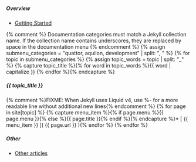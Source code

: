 ##### Overview
  * [Getting Started](/documentation/getting-started.html)

{% comment %}
Documentation categories must match a Jekyll collection name.
If the collection name contains underscores, they are replaced by space in the documentation menu
{% endcomment %}
{% assign submenu_categories = "quattor, aquilon, development" | split: ", " %}
{% for topic in submenu_categories %}
  {% assign topic_words = topic | split: "_" %}
  {% capture topic_title %}{% for word in topic_words %}{{ word | capitalize }} {% endfor %}{% endcapture %}
##### {{ topic_title }}
  {% comment %}FIXME: When Jekyll uses Liquid v4, use %- for a more readable line without additional new lines{% endcomment %}
  {% for page in site[topic] %}
  {% capture menu_item %}{% if page.menu %}{{ page.menu }}{% else %}{{ page.title }}{% endif %}{% endcapture %}* [ {{ menu_item }} ]( {{ page.url }} ){% endfor %}
{% endfor %}

##### Other
  * [Other articles](/documentation/other.html)
